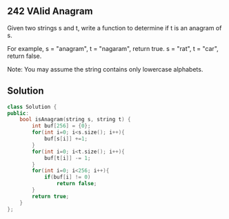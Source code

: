 ## 242 VAlid Anagram

Given two strings s and t, write a function to determine if t is an anagram of s.

For example,
s = "anagram", t = "nagaram", return true.
s = "rat", t = "car", return false.

Note:
You may assume the string contains only lowercase alphabets.

## Solution

```C++
class Solution {
public:
    bool isAnagram(string s, string t) {
        int buf[256] = {0};
        for(int i=0; i<s.size(); i++){
            buf[s[i]] +=1;
        }
        for(int i=0; i<t.size(); i++){
            buf[t[i]] -= 1;
        }
        for(int i=0; i<256; i++){
            if(buf[i] != 0)
                return false;
        }
        return true;
    }
};
```

